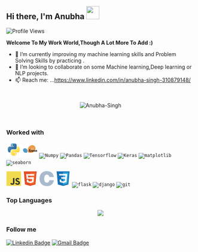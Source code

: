 ## Hi there, I'm Anubha <img src="https://raw.githubusercontent.com/TheDudeThatCode/TheDudeThatCode/master/Assets/Hi.gif" width=35 height=35>

![Profile Views](https://komarev.com/ghpvc/?username=Anubha-Singh&style=flat-square)


**Welcome To My Work World,Though A Lot More To Add :)**
- 🔭 I’m currently improving my machine learning skills and Problem Solving Skills by practicing .
- 👯 I’m looking to collaborate on some Machine learning,Deep learning or NLP projects.
- 📫 Reach me: ...https://www.linkedin.com/in/anubha-singh-310879148/
<br/>

<p align="center"> <img src="https://github-readme-stats.vercel.app/api?username=Anubha-Singh&show_icons=true" alt="Anubha-Singh" /> </p>
<br/>

### Worked with 

<code><img height="40" src="https://github.com/devicons/devicon/blob/master/icons/python/python-original.svg" title="python"></code>
<code><img height="40" src="https://raw.githubusercontent.com/github/explore/80688e429a7d4ef2fca1e82350fe8e3517d3494d/topics/scikit-learn/scikit-learn.png" title="sklearn"></code>
<code><img height="40" src="https://github.com/valohai/ml-logos/blob/master/numpy-simple.svg" title="Numpy"></code>
<code><img height="40" src="https://github.com/valohai/ml-logos/blob/master/pandas.svg" title ="Pandas"></code>
<code><img height="40" src="https://github.com/valohai/ml-logos/blob/master/tensorflow-text.svg" title ="Tensorflow"></code>
<code><img height="40" src="https://github.com/valohai/ml-logos/blob/master/keras.svg" title ="Keras"></code>
<code><img height="40" src="https://matplotlib.org/_static/logo2.svg" title="matplotlib"></code>
<code><img height="40" src="https://github.com/mwaskom/seaborn/blob/master/doc/_static/logo-wide-lightbg.svg" title="seaborn"></code>

<code><img height="40" src="https://github.com/devicons/devicon/blob/master/icons/javascript/javascript-original.svg" title="javascript"></code>
<code><img height="40" src="https://github.com/devicons/devicon/blob/master/icons/html5/html5-original.svg" title="html5"></code>
<code><img height="40" src="https://github.com/devicons/devicon/blob/master/icons/c/c-original.svg" title="C"></code>
<code><img height="40" src="https://github.com/devicons/devicon/blob/master/icons/css3/css3-original.svg" title="css"></code>
<code><img height="40" src="https://www.vectorlogo.zone/logos/pocoo_flask/pocoo_flask-icon.svg" title="flask"></code>
<code><img height="40" src="https://devicons.github.io/devicon/devicon.git/icons/django/django-original.svg" title="django"></code>
<code><img height="40" src="https://www.vectorlogo.zone/logos/git-scm/git-scm-icon.svg" title="git"> </code>


### Top Languages

<p align="center">
<a href = "https://github.com/kishan0725">
  <img src="https://github-readme-stats-aj8vj7k8x.vercel.app/api/top-langs/?username=Anubha-Singh&layout=compact&title_color=ffc857&icon_color=8ac926&text_color=daf7dc&bg_color=151515&card_width=400">
</a>
</p>


### Follow me

[![Linkedin Badge](https://img.shields.io/badge/-Anubha%20Singh-blue?style=flat-circle&logo=Linkedin&logoColor=white&link=https://www.linkedin.com/in/anubha-singh-310879148/)](https://www.linkedin.com/in/anubha-singh-310879148/)
[![Gmail Badge](https://img.shields.io/badge/-@AnubhaSingh-d54b3d?style=flat-circle&labelColor=d54b3d&logo=gmail&logoColor=white&link=mailto:anubhabit687@gmail.com)](mailto:anubhabit687@gmail.com)

